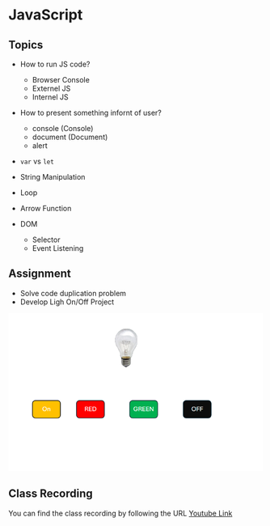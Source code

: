 # JavaScript

## Topics
* How to run JS code?
    - Browser Console
    - Externel JS
    - Internel JS
* How to present something infornt of user?

    - console (Console)
    - document (Document)
    - alert

* `var` vs `let`

* String Manipulation
* Loop
* Arrow Function
* DOM
    - Selector
    - Event Listening

## Assignment

* Solve code duplication problem
* Develop Ligh On/Off Project

![Project Output](./img/bulb.PNG)

## Class Recording
You can find the class recording by following the URL
[Youtube Link](https://youtu.be/WPhynOMtI4w)
